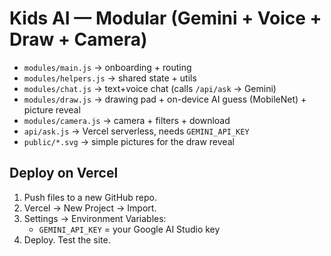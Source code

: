 # Kids AI — Modular (Gemini + Voice + Draw + Camera)

- `modules/main.js` → onboarding + routing
- `modules/helpers.js` → shared state + utils
- `modules/chat.js` → text+voice chat (calls `/api/ask` → Gemini)
- `modules/draw.js` → drawing pad + on-device AI guess (MobileNet) + picture reveal
- `modules/camera.js` → camera + filters + download
- `api/ask.js` → Vercel serverless, needs `GEMINI_API_KEY`
- `public/*.svg` → simple pictures for the draw reveal

## Deploy on Vercel
1) Push files to a new GitHub repo.
2) Vercel → New Project → Import.
3) Settings → Environment Variables:
   - `GEMINI_API_KEY` = your Google AI Studio key
4) Deploy. Test the site.

